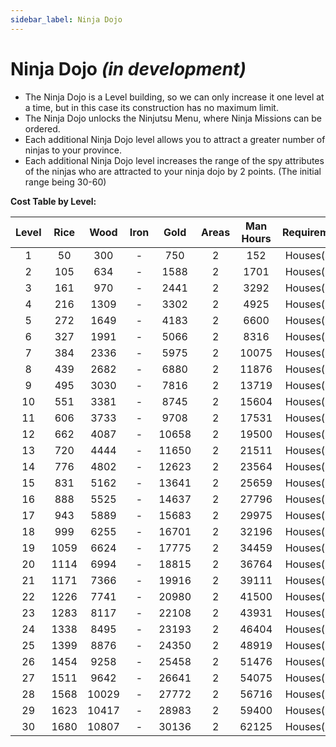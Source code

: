 ```yaml
---
sidebar_label: Ninja Dojo
---
```

# Ninja Dojo *(in development)*

- The Ninja Dojo is a Level building, so we can only increase it one level at a time, but in this case its construction has no maximum limit.
- The Ninja Dojo unlocks the Ninjutsu Menu, where Ninja Missions can be ordered.
- Each additional Ninja Dojo level allows you to attract a greater number of ninjas to your province.
- Each additional Ninja Dojo level increases the range of the spy attributes of the ninjas who are attracted to your ninja dojo by 2 points. (The initial range being 30-60)

**Cost Table by Level:**

| Level | Rice  | Wood  | Iron  | Gold  | Areas | Man Hours | Requirement | Máx. level |
| :---: | :---: | :---: | :---: | :---: | :---: | :-------: | :---------: | :--------: |
|   1   |  50   |  300  |   -   |  750  |   2   |    152    | Houses(50)  |     -      |
|   2   |  105  |  634  |   -   | 1588  |   2   |   1701    | Houses(50)  |     -      |
|   3   |  161  |  970  |   -   | 2441  |   2   |   3292    | Houses(50)  |     -      |
|   4   |  216  | 1309  |   -   | 3302  |   2   |   4925    | Houses(50)  |     -      |
|   5   |  272  | 1649  |   -   | 4183  |   2   |   6600    | Houses(50)  |     -      |
|   6   |  327  | 1991  |   -   | 5066  |   2   |   8316    | Houses(50)  |     -      |
|   7   |  384  | 2336  |   -   | 5975  |   2   |   10075   | Houses(50)  |     -      |
|   8   |  439  | 2682  |   -   | 6880  |   2   |   11876   | Houses(50)  |     -      |
|   9   |  495  | 3030  |   -   | 7816  |   2   |   13719   | Houses(50)  |     -      |
|  10   |  551  | 3381  |   -   | 8745  |   2   |   15604   | Houses(50)  |     -      |
|  11   |  606  | 3733  |   -   | 9708  |   2   |   17531   | Houses(50)  |     -      |
|  12   |  662  | 4087  |   -   | 10658 |   2   |   19500   | Houses(50)  |     -      |
|  13   |  720  | 4444  |   -   | 11650 |   2   |   21511   | Houses(50)  |     -      |
|  14   |  776  | 4802  |   -   | 12623 |   2   |   23564   | Houses(50)  |     -      |
|  15   |  831  | 5162  |   -   | 13641 |   2   |   25659   | Houses(50)  |     -      |
|  16   |  888  | 5525  |   -   | 14637 |   2   |   27796   | Houses(50)  |     -      |
|  17   |  943  | 5889  |   -   | 15683 |   2   |   29975   | Houses(50)  |     -      |
|  18   |  999  | 6255  |   -   | 16701 |   2   |   32196   | Houses(50)  |     -      |
|  19   | 1059  | 6624  |   -   | 17775 |   2   |   34459   | Houses(50)  |     -      |
|  20   | 1114  | 6994  |   -   | 18815 |   2   |   36764   | Houses(50)  |     -      |
|  21   | 1171  | 7366  |   -   | 19916 |   2   |   39111   | Houses(50)  |     -      |
|  22   | 1226  | 7741  |   -   | 20980 |   2   |   41500   | Houses(50)  |     -      |
|  23   | 1283  | 8117  |   -   | 22108 |   2   |   43931   | Houses(50)  |     -      |
|  24   | 1338  | 8495  |   -   | 23193 |   2   |   46404   | Houses(50)  |     -      |
|  25   | 1399  | 8876  |   -   | 24350 |   2   |   48919   | Houses(50)  |     -      |
|  26   | 1454  | 9258  |   -   | 25458 |   2   |   51476   | Houses(50)  |     -      |
|  27   | 1511  | 9642  |   -   | 26641 |   2   |   54075   | Houses(50)  |     -      |
|  28   | 1568  | 10029 |   -   | 27772 |   2   |   56716   | Houses(50)  |     -      |
|  29   | 1623  | 10417 |   -   | 28983 |   2   |   59400   | Houses(50)  |     -      |
|  30   | 1680  | 10807 |   -   | 30136 |   2   |   62125   | Houses(50)  |     -      |